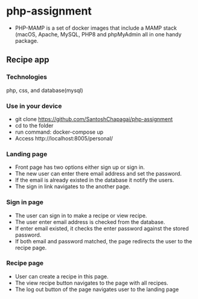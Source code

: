 # php-assignment
- PHP-MAMP is a set of docker images that include a MAMP stack (macOS, Apache, MySQL, PHP8 and phpMyAdmin all in one handy package.

## Recipe app

### Technologies
php, css, and database(mysql)

### Use in your device
- git clone https://github.com/SantoshChapagai/php-assignment
- cd to the folder
- run command: docker-compose up
- Access http://localhost:8005/personal/

### Landing page
- Front page has two options either sign up or sign in.
- The new user can enter there email address and set the password.
- If the email is already existed in the database it notify the users.
- The sign in link navigates to the another page.

### Sign in page
- The user can sign in to make a recipe or view recipe.
- The user enter email address is checked from the database.
- If enter email existed, it checks the enter password against the stored password.
- If both email and password matched, the page redirects the user to the recipe page.

### Recipe page
- User can create a recipe in this page.
- The view recipe button navigates to the page with all recipes.
- The log out button of the page navigates user to the landing page
